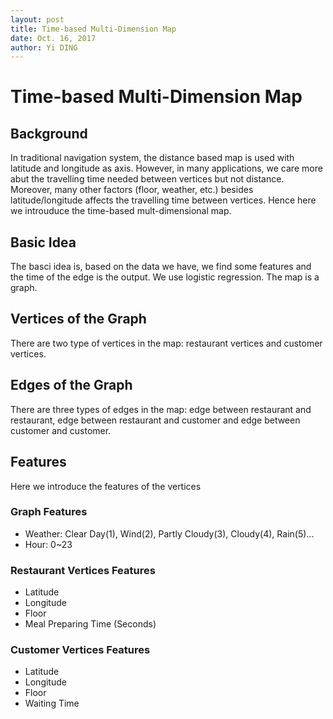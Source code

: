 ```yaml
--- 
layout: post
title: Time-based Multi-Dimension Map
date: Oct. 16, 2017
author: Yi DING
---
```


[comment]: # (This post introduce the time-based mult-dimensional map)

# Time-based Multi-Dimension Map

## Background
In traditional navigation system, the distance based map is used with latitude and longitude as axis. However, in many applications, we care more abut the travelling time needed between vertices but not distance. Moreover, many other factors (floor, weather, etc.) besides latitude/longitude affects the travelling time between vertices. Hence here we introuduce the time-based mult-dimensional map.

## Basic Idea
The basci idea is, based on the data we have, we find some features and the time of the edge is the output. We use  logistic regression. The map is a graph.


## Vertices of the Graph
There are two type of vertices in the map: restaurant vertices and customer vertices.

## Edges of the Graph
There are three types of edges in the map: edge between restaurant and restaurant, edge between restaurant and customer and edge between customer and customer.

## Features
Here we introduce the features of the vertices

### Graph Features
* Weather: Clear Day(1), Wind(2), Partly Cloudy(3), Cloudy(4), Rain(5)...
* Hour: 0~23

### Restaurant Vertices Features
* Latitude
* Longitude
* Floor
* Meal Preparing Time (Seconds)

### Customer Vertices Features
* Latitude
* Longitude
* Floor
* Waiting Time
